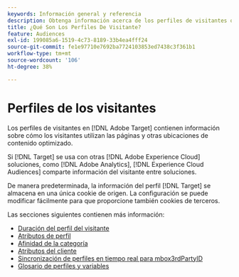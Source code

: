 ```yaml
---
keywords: Información general y referencia
description: Obtenga información acerca de los perfiles de visitantes que contienen información sobre cómo los visitantes utilizan las páginas y otras ubicaciones de contenido optimizado.
title: ¿Qué Son Los Perfiles De Visitante?
feature: Audiences
exl-id: 199085a6-1519-4c73-8189-33b4ea4fff24
source-git-commit: fe1e97710e7692ba7724103853ed7438c3f361b1
workflow-type: tm+mt
source-wordcount: '106'
ht-degree: 38%

---
```


# Perfiles de los visitantes

Los perfiles de visitantes en [!DNL Adobe Target] contienen información sobre cómo los visitantes utilizan las páginas y otras ubicaciones de contenido optimizado.

Si [!DNL Target] se usa con otras [!DNL Adobe Experience Cloud] soluciones, como [!DNL Adobe Analytics], [!DNL Experience Cloud Audiences] comparte información del visitante entre soluciones.

De manera predeterminada, la información del perfil [!DNL Target] se almacena en una única cookie de origen. La configuración se puede modificar fácilmente para que proporcione también cookies de terceros.

Las secciones siguientes contienen más información:

- [Duración del perfil del visitante](visitor-profile-lifetime.md)
- [Atributos de perfil](profile-parameters.md)
- [Afinidad de la categoría](category-affinity.md)
- [Atributos del cliente](https://experienceleague.adobe.com/docs/target-dev/developer/implementation/methods/customer-attributes.html?lang=es)
- [Sincronización de perfiles en tiempo real para mbox3rdPartyID](3rd-party-id.md)
- [Glosario de perfiles y variables](variables-profiles-parameters-methods.md)
